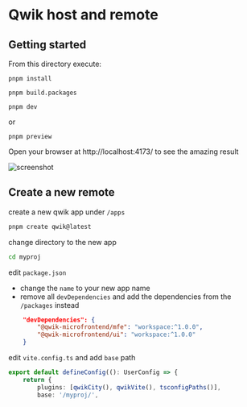 # Qwik host and remote

## Getting started

From this directory execute:

```shell
pnpm install
```

```shell
pnpm build.packages
```

```shell
pnpm dev
```

or

```shell
pnpm preview
```

Open your browser at http://localhost:4173/ to see the amazing result

![screenshot](docs/screenshot.png)


## Create a new remote

create a new qwik app under `/apps`
```sh
pnpm create qwik@latest
````

change directory to the new app
```sh
cd myproj
```

edit `package.json`
- change the `name` to your new app name
- remove all `devDependencies` and add the dependencies from the `/packages` instead
```json
	"devDependencies": {
		"@qwik-microfrontend/mfe": "workspace:^1.0.0",
		"@qwik-microfrontend/ui": "workspace:^1.0.0"
	}
```

edit `vite.config.ts` and add `base` path
```ts
export default defineConfig((): UserConfig => {
	return {
		plugins: [qwikCity(), qwikVite(), tsconfigPaths()],
		base: '/myproj/',
```
